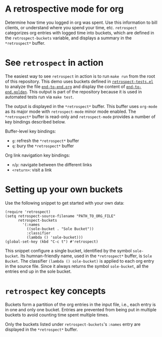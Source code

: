 # A retrospective mode for org

Determine how time you logged in org was spent. Use this information to bill
clients, or understand where you spend your time, etc. `retrospect` categorizes
org entries with logged time into buckets, which are defined in the
`retrospect-buckets` variable, and displays a summary in the `*retrospect*`
buffer.

# See `retrospect` in action

The easiest way to see `retrospect` in action is to run `make run` from the root
of this repository. This demo uses buckets defined in
[`retrospect-tests.el`](retrospect-tests.el) to analyze the file
[`end-to-end.org`](test/end-to-end.org) and display the content of
[`end-to-end.golden`](test/end-to-end.golden). This output is part of the
repository because it is used in automated tests run via `make test`.

The output is displayed in the `*retrospect*` buffer. This buffer uses
`org-mode` as its major mode with `retrospect-mode` minor mode enabled. The
`*retrospect*` buffer is read-only and `retrospect-mode` provides a number of
key bindings described below.

Buffer-level key bindings:

  + `g`: refresh the `*retrospect*` buffer
  + `q`: bury the `*retrospect*` buffer

Org link navigation key bindings:

  + `n`/`p`: navigate between the different links
  + `<return>`: visit a link

# Setting up your own buckets

Use the following snippet to get started with your own data:

```elisp
(require 'retrospect)
(setq retrospect-source-filename "PATH_TO_ORG_FILE"
      retrospect-buckets
        '(:names
          ((sole-bucket . "Sole Bucket"))
          :classifier
          (lambda () 'sole-bucket)))
(global-set-key (kbd "C-c t") #'retrospect)
```

This snippet configure a single bucket, identified by the symbol
`sole-bucket`. Its humnan-friendly name, used in the `*retrospect*` buffer, is
`Sole Bucket`. The classifier `(lambda () sole-bucket)` is applied to each org
entry in the source file. Since it always returns the symbol `sole-bucket`, all
the entries end up in the sole bucket.

# `retrospect` key concepts

Buckets form a partition of the org entries in the input file, i.e., each entry
is in one and only one bucket. Entries are prevented from being put in multiple
buckets to avoid counting time spent multiple times.

Only the buckets listed under `retrospect-buckets`'s `:names` entry are
displayed in the `*retrospect*` buffer.
